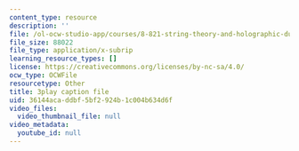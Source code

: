 ```yaml
---
content_type: resource
description: ''
file: /ol-ocw-studio-app/courses/8-821-string-theory-and-holographic-duality-fall-2014/36144acaddbf5bf2924b1c004b634d6f_iPWIqjYkVns.vtt
file_size: 88022
file_type: application/x-subrip
learning_resource_types: []
license: https://creativecommons.org/licenses/by-nc-sa/4.0/
ocw_type: OCWFile
resourcetype: Other
title: 3play caption file
uid: 36144aca-ddbf-5bf2-924b-1c004b634d6f
video_files:
  video_thumbnail_file: null
video_metadata:
  youtube_id: null
---
```

